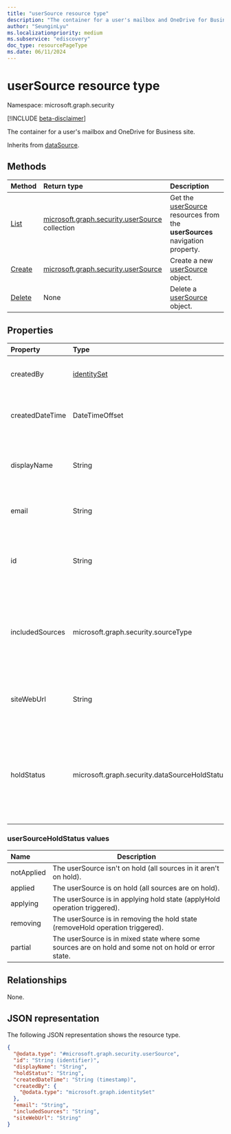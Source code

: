 ```yaml
---
title: "userSource resource type"
description: "The container for a user's mailbox and OneDrive for Business site."
author: "SeunginLyu"
ms.localizationpriority: medium
ms.subservice: "ediscovery"
doc_type: resourcePageType
ms.date: 06/11/2024
---
```


# userSource resource type

Namespace: microsoft.graph.security

[!INCLUDE [beta-disclaimer](../../includes/beta-disclaimer.md)]

The container for a user's mailbox and OneDrive for Business site.

Inherits from [dataSource](../resources/security-datasource.md).

## Methods
|Method|Return type|Description|
|:---|:---|:---|
|[List](../api/security-ediscoverycustodian-list-usersources.md)|[microsoft.graph.security.userSource](../resources/security-usersource.md) collection|Get the [userSource](../resources/security-usersource.md) resources from the **userSources** navigation property.|
|[Create](../api/security-ediscoveryholdpolicy-post-usersources.md)|[microsoft.graph.security.userSource](../resources/security-usersource.md)|Create a new [userSource](../resources/security-usersource.md) object.|
|[Delete](../api/security-ediscoveryholdpolicy-delete-usersources.md)|None|Delete a [userSource](../resources/security-usersource.md) object.|

## Properties
|Property|Type|Description|
|:---|:---|:---|
|createdBy|[identitySet](../resources/identityset.md)|The user who created the **userSource**.|
|createdDateTime|DateTimeOffset|The date and time the **userSource** was created.|
|displayName|String|The display name associated with the mailbox and site.|
|email|String|Email address of the user's mailbox.|
|id|String|The ID of the **userSource**. This isn't the ID of the actual group.|
|includedSources|microsoft.graph.security.sourceType|Specifies which sources are included in this group. Possible values are: `mailbox`, `site`.|
|siteWebUrl|String|The URL of the user's OneDrive for Business site. Read-only.|
|holdStatus|microsoft.graph.security.dataSourceHoldStatus|The hold status of the **userSource**. The possible values are: `notApplied`, `applied`, `applying`, `removing`, `partial`.|


### userSourceHoldStatus values

|Name|Description|
|:----|-----------|
|notApplied|The userSource isn't on hold (all sources in it aren't on hold).|
|applied|The userSource is on hold (all sources are on hold).|
|applying|The userSource is in applying hold state (applyHold operation triggered).|
|removing|The userSource is in removing the hold state (removeHold operation triggered).|
|partial|The userSource is in mixed state where some sources are on hold and some not on hold or error state.|

## Relationships
None.

## JSON representation
The following JSON representation shows the resource type.
<!-- {
  "blockType": "resource",
  "keyProperty": "id",
  "@odata.type": "microsoft.graph.security.userSource",
  "baseType": "microsoft.graph.security.dataSource",
  "openType": false
}
-->
``` json
{
  "@odata.type": "#microsoft.graph.security.userSource",
  "id": "String (identifier)",
  "displayName": "String",
  "holdStatus": "String",
  "createdDateTime": "String (timestamp)",
  "createdBy": {
    "@odata.type": "microsoft.graph.identitySet"
  },
  "email": "String",
  "includedSources": "String",
  "siteWebUrl": "String"
}
```
